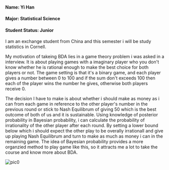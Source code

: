 #### Name: Yi Han

#### Major: Statistical Science

#### Student Status: Junior

<p> I am an exchange student from China and this semester i will be study statistics in Cornell.

<p> My motivation of takeing BDA lies in a game theory problem i was asked in a interview. It is about playing games with a imaginary player who you don't know whether he is rational enough to make the best choice for both players or not. The game setting is that it's a binary game, and each player gives a number between 0 to 100 and if the sum don't exceeds 100 then each of the player wins the number he gives, otherwise both players receive 0.

<p> The decision I have to make is about whether i should make as money as i can from each game in reference to the other player's number in the previous round or stick to Nash Equilibrum of giving 50 which is the best outcome of both of us and it is sustainable. Using knowledge of posterior probability in Bayesian probability, i can calculate the probability of irrationality of the other player after each round. By setting a lower bound below which i should expect the other play to be overally irrationall and give up playing Nash Equilibrum and turn to make as much as money i can in the remaining game. The idea of Bayesian probability provides a more organzied method to play game like this, so it attracts me a lot to take the course and know more about BDA.

![pic0](https://github.com/CU-BDA-2022/yh726-BDAOrg/raw/main/pic_hw1.jpg?raw=true)
